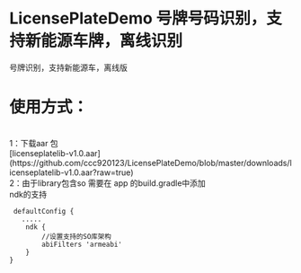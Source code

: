 # LicensePlateDemo 号牌号码识别，支持新能源车牌，离线识别
号牌识别，支持新能源车，离线版
# 使用方式：
<br/>
 1：下载aar 包
<br/>
[licenseplatelib-v1.0.aar](https://github.com/ccc920123/LicensePlateDemo/blob/master/downloads/licenseplatelib-v1.0.aar?raw=true)
<br/>
2：由于library包含so 需要在 app 的build.gradle中添加<br/>
ndk的支持

     defaultConfig {
       .....
        ndk {
            //设置支持的SO库架构
            abiFilters 'armeabi'
        }
    }
